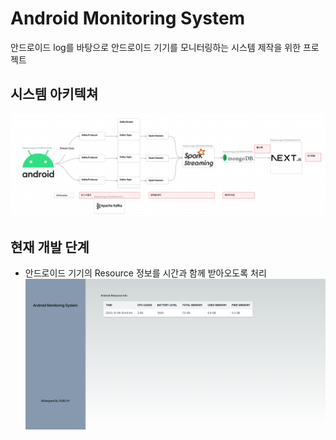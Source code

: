 # Android Monitoring System

안드로이드 log를 바탕으로 안드로이드 기기를 모니터링하는 시스템 제작을 위한 프로젝트

## 시스템 아키텍쳐

<img src="./docs/system Architecture.png"></img>

## 현재 개발 단계
- 안드로이드 기기의 Resource 정보를 시간과 함께 받아오도록 처리
![프로토타입3](./docs/3차_프로토타입.png)

